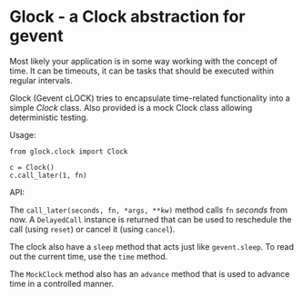 # Glock - a Clock abstraction for gevent #

Most likely your application is in some way working with the concept
of time. It can be timeouts, it can be tasks that should be executed
within regular intervals.

Glock (Gevent cLOCK) tries to encapsulate time-related functionality
into a simple *Clock* class.  Also provided is a mock Clock class
allowing deterministic testing.

Usage:

    from glock.clock import Clock

    c = Clock()
    c.call_later(1, fn)


API:

The `call_later(seconds, fn, *args, **kw)` method calls `fn` *seconds*
from now.  A `DelayedCall` instance is returned that can be used to 
reschedule the call (using `reset`) or cancel it (using `cancel`).

The clock also have a `sleep` method that acts just like
`gevent.sleep`.  To read out the current time, use the `time` method.

The `MockClock` method also has an `advance` method that is used to
advance time in a controlled manner.
